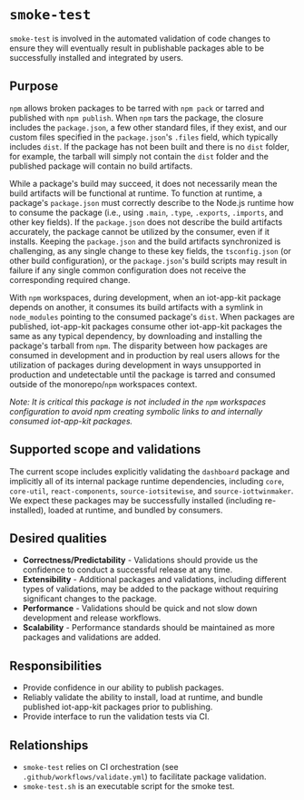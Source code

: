 # `smoke-test`

`smoke-test` is involved in the automated validation of code changes to ensure they will eventually result in publishable packages able to be successfully installed and integrated by users.

## Purpose

`npm` allows broken packages to be tarred with `npm pack` or tarred and published with `npm publish`. When `npm` tars the package, the closure includes the `package.json`, a few other standard files, if they exist, and our custom files specified in the `package.json`'s `.files` field, which typically includes `dist`. If the package has not been built and there is no `dist` folder, for example, the tarball will simply not contain the `dist` folder and the published package will contain no build artifacts.

While a package's build may succeed, it does not necessarily mean the build artifacts will be functional at runtime. To function at runtime, a package's `package.json` must correctly describe to the Node.js runtime how to consume the package (i.e., using `.main`, `.type`, `.exports`, `.imports`, and other key fields). If the `package.json` does not describe the build artifacts accurately, the package cannot be utilized by the consumer, even if it installs. Keeping the `package.json` and the build artifacts synchronized is challenging, as any single change to these key fields, the `tsconfig.json` (or other build configuration), or the `package.json`'s build scripts may result in failure if any single common configuration does not receive the corresponding required change.

With `npm` workspaces, during development, when an iot-app-kit package depends on another, it consumes its build artifacts with a symlink in `node_modules` pointing to the consumed package's `dist`. When packages are published, iot-app-kit packages consume other iot-app-kit packages the same as any typical dependency, by downloading and installing the package's tarball from `npm`. The disparity between how packages are consumed in development and in production by real users allows for the utilization of packages during development in ways unsupported in production and undetectable until the package is tarred and consumed outside of the monorepo/`npm` workspaces context.

_Note: It is critical this package is not included in the `npm` workspaces configuration to avoid npm creating symbolic links to and internally consumed iot-app-kit packages._

## Supported scope and validations

The current scope includes explicitly validating the `dashboard` package and implicitly all of its internal package runtime dependencies, including `core`, `core-util`, `react-components`, `source-iotsitewise`, and `source-iottwinmaker`. We expect these packages may be successfully installed (including re-installed), loaded at runtime, and bundled by consumers.

## Desired qualities

- **Correctness/Predictability** - Validations should provide us the confidence to conduct a successful release at any time.
- **Extensibility** - Additional packages and validations, including different types of validations, may be added to the package without requiring significant changes to the package.
- **Performance** - Validations should be quick and not slow down development and release workflows.
- **Scalability** - Performance standards should be maintained as more packages and validations are added.

## Responsibilities

- Provide confidence in our ability to publish packages.
- Reliably validate the ability to install, load at runtime, and bundle published iot-app-kit packages prior to publishing.
- Provide interface to run the validation tests via CI.

## Relationships

- `smoke-test` relies on CI orchestration (see `.github/workflows/validate.yml`) to facilitate package validation.
- `smoke-test.sh` is an executable script for the smoke test.
